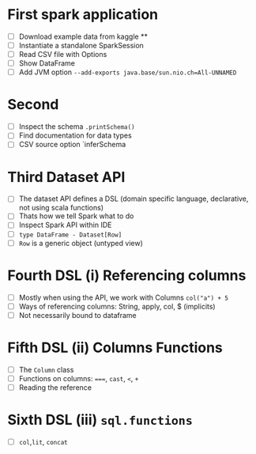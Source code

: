 # First spark application
- [ ] Download example data from kaggle **
- [ ] Instantiate a standalone SparkSession
- [ ] Read CSV file with Options
- [ ] Show DataFrame
- [ ] Add JVM option `--add-exports java.base/sun.nio.ch=All-UNNAMED`
# Second
- [ ] Inspect the schema `.printSchema()`
- [ ] Find documentation for data types
- [ ] CSV source option `inferSchema

# Third Dataset API
- [ ] The dataset API defines a DSL (domain specific language, declarative, not using scala functions)
- [ ] Thats how we tell Spark what to do
- [ ] Inspect Spark API within IDE
- [ ] `type DataFrame - Dataset[Row]`
- [ ] `Row` is a generic object (untyped view)

# Fourth DSL (i) Referencing columns
- [ ] Mostly when using the API, we work with Columns `col("a") + 5`
- [ ] Ways of referencing columns: String, apply, col, $ (implicits)
- [ ] Not necessarily bound to dataframe

# Fifth DSL (ii) Columns Functions
- [ ] The `Column` class
- [ ] Functions on columns: `===`, `cast`, `<`, `+`
- [ ] Reading the reference

# Sixth DSL (iii) `sql.functions`
- [ ] `col`,`lit`, `concat` 

